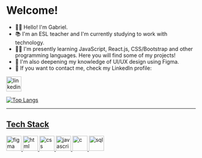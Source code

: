 # Welcome!

- 👋🏻 Hello! I'm Gabriel. <br>
- 📚 I'm an ESL teacher and I'm currently studying to work with technology. <br>
- ✍🏻 I'm presently learning JavaScript, React.js, CSS/Bootstrap and other programming languages. Here you will find some of my projects! <br>
- 🎨 I'm also deepening my knowledge of UI/UX design using Figma. <br>
- 📧 If you want to contact me, check my LinkedIn profile:

<a href="https://www.linkedin.com/in/gabriel-nodari-pereira" target="_blank)"><img src="https://img.shields.io/badge/LinkedIn-0077B5?style=for-the-badge&logo=linkedin&logoColor=white" alt="linkedin" height="40"/>

![Top Langs](https://github-readme-stats.vercel.app/api/top-langs/?username=GabeNodari&&) <br>
<hr>

## Tech Stack
<a href="#" target="_blank" rel="noreferrer"> <img src="https://img.shields.io/badge/Figma-F24E1E?style=for-the-badge&logo=figma&logoColor=white" alt="figma" height="40"/> 
<a href="#" target="_blank" rel="noreferrer"> <img src="https://img.shields.io/badge/HTML5-E34F26?style=for-the-badge&logo=html5&logoColor=white" alt="html" height="40"/> 
<a href="#" target="_blank" rel="noreferrer"> <img src="https://img.shields.io/badge/CSS3-1572B6?style=for-the-badge&logo=css3&logoColor=white" alt="css" height="40"/> 
<a href="#" target="_blank" rel="noreferrer"> <img src="https://img.shields.io/badge/JavaScript-323330?style=for-the-badge&logo=javascript&logoColor=F7DF1E" alt="javascript" height="40"/> 
<a href="#" target="_blank" rel="noreferrer"> <img src="https://img.shields.io/badge/C-00599C?style=for-the-badge&logo=c&logoColor=white" alt="c" height="40"/> 
<a href="#" target="_blank" rel="noreferrer"> <img src="https://img.shields.io/badge/Microsoft_SQL_Server-CC2927?style=for-the-badge&logo=microsoft-sql-server&logoColor=white" alt="sql" height="40"/>

